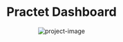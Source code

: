 <h1 align="center" id="title">Practet Dashboard</h1>

<p align="center"><img src="https://socialify.git.ci/scthakuri/practet-dashboard/image?font=Inter&amp;forks=1&amp;issues=1&amp;language=1&amp;name=1&amp;owner=1&amp;pattern=Circuit%20Board&amp;pulls=1&amp;stargazers=1&amp;theme=Light" alt="project-image"></p>

